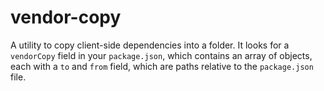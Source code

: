 # vendor-copy

A utility to copy client-side dependencies into a folder. It looks for a
`vendorCopy` field in your `package.json`, which contains an array of objects, 
each with a `to` and `from` field, which are paths relative to the 
`package.json` file. 
